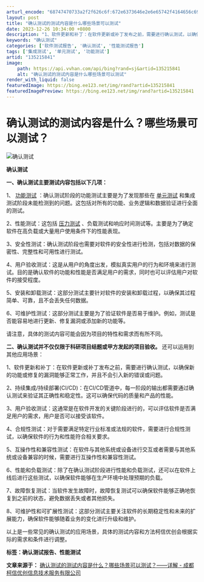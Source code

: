 ```yaml
---
arturl_encode: "68747470733a2f2f626c6f:672e6373646e2e6e65742f4164656c696e65796f756e67382f:61727469636c652f64657461696c732f313335323135383431"
layout: post
title: "确认测试的测试内容是什么哪些场景可以测试"
date: 2023-12-26 10:34:00 +0800
description: "1、软件更新和补丁：在软件更新或补丁发布之前，需要进行确认测试，以确保新的功能或修复的漏洞能够正常工"
keywords: "确认测试"
categories: ['软件测试报告', '确认测试', '性能测试报告']
tags: ['集成测试', '单元测试', '功能测试']
artid: "135215841"
image:
    path: https://api.vvhan.com/api/bing?rand=sj&artid=135215841
    alt: "确认测试的测试内容是什么哪些场景可以测试"
render_with_liquid: false
featuredImage: https://bing.ee123.net/img/rand?artid=135215841
featuredImagePreview: https://bing.ee123.net/img/rand?artid=135215841
---
```


# 确认测试的测试内容是什么？哪些场景可以测试？

![确认测试](https://i-blog.csdnimg.cn/blog_migrate/82a5cc5469672f98e62a5d91f130d0ad.jpeg)

**确认测试**

**一、确认测试主要测试内容包括以下几项：**

1、
[功能测试](https://www.kexintest.com/h-col-120.html "功能测试")
：确认测试阶段的功能测试主要是为了发现那些在
[单元测试](https://www.kexintest.com/ "单元测试")
和集成测试阶段未能检测到的问题。这包括对所有的功能、业务逻辑和数据验证进行全面的测试。

2、性能测试：这包括
[压力测试](https://www.kexintest.com/h-col-122.html "压力测试")
、负载测试和响应时间测试等。主要是为了确定软件在高负载或大量用户使用条件下的性能表现。

3、安全性测试：确认测试阶段也需要对软件的安全性进行检测，包括对数据的保密性、完整性和可用性进行测试。

4、用户验收测试：这是从用户的角度出发，模拟真实用户的行为和环境来进行测试。目的是确认软件的功能和性能是否满足用户的需求，同时也可以评估用户对软件的接受程度。

5、安装和卸载测试：这部分测试主要针对软件的安装和卸载过程，以确保其过程简单、可靠，且不会丢失任何数据。

6、可维护性测试：这部分测试主要是为了验证软件是否易于维护。例如，测试是否能容易地进行更新、修复漏洞或添加新的功能等。

请注意，具体的测试内容可能会因为项目的特性和需求而有所不同。

**二、确认测试并不仅仅限于科研项目结题或甲方发起的项目验收。**
还可以运用到其他应用场景：

1、软件更新和补丁：在软件更新或补丁发布之前，需要进行确认测试，以确保新的功能或修复的漏洞能够正常工作，并且不会引入新的错误或问题。

2、持续集成/持续部署(CI/CD)：在CI/CD管道中，每一阶段的输出都需要通过确认测试来验证其正确性和稳定性。这可以确保代码的质量和产品的性能。

3、用户验收测试：这通常是在软件开发的关键阶段进行的，可以评估软件是否满足用户的需求，用户是否可以接受该软件。

4、合规性测试：对于需要满足特定行业标准或法规的软件，需要进行合规性测试，以确保软件的行为和性能符合相关要求。

5、互操作性和兼容性测试：在软件与其他系统或设备进行交互或者需要与其他系统或设备兼容的时候，需要进行互操作性和兼容性测试。

6、性能和负载测试：除了在确认测试阶段进行性能和负载测试，还可以在软件上线后进行这些测试，以确保软件能够在生产环境中处理预期的负载。

7、故障恢复测试：当软件发生故障时，故障恢复测试可以确保软件能够正确地恢复到之前的状态，避免数据丢失或者其他损失。

8、可维护性和可扩展性测试：这部分测试主要关注软件的长期稳定性和未来的扩展能力，确保软件能够随着业务的变化进行升级和维护。

以上是一些常见的确认测试的应用场景，具体的测试内容和方法柯信优创会根据实际的需求和条件进行调整。

**标签：确认测试报告、性能测试**

**文章来源于：**
[确认测试的测试内容是什么？哪些场景可以测试？——详解 - 成都柯信优创信息技术服务有限公司](https://www.kexintest.com/sys-nd/846.html "确认测试的测试内容是什么？哪些场景可以测试？——详解 - 成都柯信优创信息技术服务有限公司")